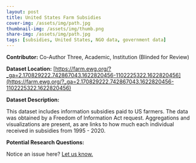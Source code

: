 ```yaml
---
layout: post
title: United States Farm Subsidies
cover-img: /assets/img/path.jpg
thumbnail-img: /assets/img/thumb.png
share-img: /assets/img/path.jpg
tags: [subsidies, United States, NGO data, government data]
---
```


**Contributor:** Co-Author Three, Academic, Institution (Blinded for Review)

**Dataset Location:** [https://farm.ewg.org/?_ga=2.170829222.742867043.1622820456-1102225322.1622820456](https://farm.ewg.org/?_ga=2.170829222.742867043.1622820456-1102225322.1622820456)

**Dataset Description:**

This dataset includes information subsidies paid to US farmers. The data was obtained by a Freedom of Information Act request. Aggregations and visualizations are present, as are links to how much each individual received in subsidies from 1995 - 2020.

**Potential Research Questions:**





Notice an issue here? [Let us know.](https://docs.google.com/forms/d/e/1FAIpQLSfFLEtWSlfe6gwBaoe-9OfE4BjtwaVx3IQg9ZsfCIJDrujrbA/viewform?usp=pp_url&entry.677199195=2021-06-04-us-farm-subsidies)
